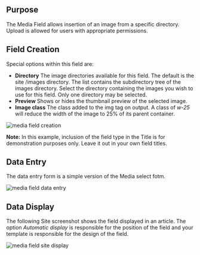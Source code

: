 <!-- Filename: J3.x:Adding_custom_fields/Media_Field / Display title: Media Field -->

## Purpose

The Media Field allows insertion of an image from a specific directory. Upload
is allowed for users with appropriate permissions.

## Field Creation

Special options within this field are:

- **Directory** The image directories available for this field. The default is
the site /images directory. The list contains the subdirectory tree of the
images directory. Select the directory containing the images you wish to use
for this field. Only one directory may be selected.
- **Preview** Shows or hides the thumbnail preview of the selected image.
- **Image class** The class added to the img tag on output. A class of *w-25*
will reduce the width of the image to 25% of its parent container.

![media field creation](../../../en/images/fields/fields-media-edit.png)

**Note:** In this example, inclusion of the field type in the Title is for
demonstration purposes only. Leave it out in your own field titles.

## Data Entry

The data entry form is a simple version of the Media  select fotm.

![media field data entry](../../../en/images/fields/fields-media-data-entry.png)

## Data Display

The following Site screenshot shows the field displayed in an article. The
option *Automatic display* is responsible for the position of the field and
your template is responsible for the design of the field.

![media field site display](../../../en/images/fields/fields-media-site.png)

